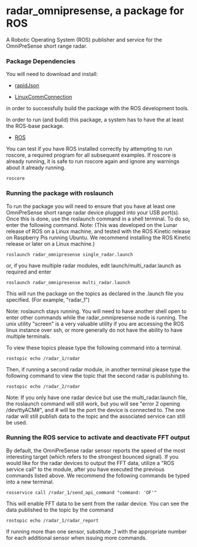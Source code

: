 # radar_omnipresense, a package for ROS
A Robotic Operating System (ROS) publisher and service for the OmniPreSense short range radar.
 
### Package Dependencies
 You will need to download and install:
* [rapidJson]( https://github.com/Tencent/rapidjson)
 	
* [LinuxCommConnection](https://github.com/RyanLoringCooper/LinuxCommConnection)

in order to successfully build the package with the ROS development tools.

In order to run (and build) this package, a system has to have the at least the ROS-base package.
* [ROS]( http://www.ros.org/install/ )

You can test if you have ROS installed correctly by attempting to run roscore, a required program for all subsequent examples.  If roscore is already running, it is safe to run roscore again and ignore any warnings about it already running. 
```
roscore
```

### Running the package with roslaunch
To run the package you will need to ensure that you have at least one OmniPreSense short range radar device plugged into your USB port(s).  Once this is done, use the roslaunch command in a shell terminal.  To do so, enter the following command. Note:  (This was developed on the Lunar release of ROS on a Linux machine, and tested with the ROS Kinetic release on Raspberry Pis running Ubuntu.  We recommend installing the ROS Kinetic release or later on a Linux machine.) 
```
roslaunch radar_omnipresense single_radar.launch
```	
or, if you have multiple radar modules, edit launch/multi_radar.launch as required and enter
```
roslaunch radar_omnipresense multi_radar.launch
```

This will run the package on the topics as declared in the .launch file you specified.  (For example, "radar_1")

Note: roslaunch stays running.  You will need to have another shell open to enter other commands while the radar_omnipresense node is running.  The unix utility "screen" is a very valuable utility if you are accessing the ROS linux instance over ssh, or more generally do not have the ability to have multiple terminals.

To view these topics please type the following command into a terminal.
```	
rostopic echo /radar_1/radar
```	
Then, if running a second radar module, in another terminal please type the following command to view the topic that the second radar is publishing to.
```
rostopic echo /radar_2/radar
```

Note: If you only have one radar device but use the multi_radar.launch file, the roslaunch command will still work, but you will see "error 2 opening /dev/ttyACM#", and # will be the port the device is connected to. The one radar will still publish data to the topic and the associated service can still be used.

### Running the ROS service to activate and deactivate FFT output
By default, the OmniPreSense radar sensor reports the speed of the most interesting target (which refers to the strongest bounced signal).
If you would like for the radar devices to output the FFT data, utilize a "ROS service call" to the module, after you have executed the previous commands listed above.  We recommend the following commands be typed into a new terminal. 
```
rosservice call /radar_1/send_api_command "command: 'OF'"
```
This will enable FFT data to be sent from the radar device.  You can see the data published to the topic by the command
```
rostopic echo /radar_1/radar_report
```

If running more than one sensor, substitute _1 with the appropriate number for each additional sensor when issuing more commands.







